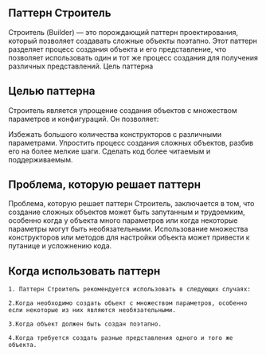 ## Паттерн Строитель
Строитель (Builder) — это порождающий паттерн проектирования, который позволяет создавать сложные объекты поэтапно. Этот паттерн разделяет процесс создания объекта и его представление, что позволяет использовать один и тот же процесс создания для получения различных представлений.
Цель паттерна

## Целью паттерна 
Строитель является упрощение создания объектов с множеством параметров и конфигураций. Он позволяет:

Избежать большого количества конструкторов с различными параметрами.
    Упростить процесс создания сложных объектов, разбив его на более мелкие шаги.
    Сделать код более читаемым и поддерживаемым.

## Проблема, которую решает паттерн
Проблема, которую решает паттерн Строитель, заключается в том, что создание сложных объектов может быть запутанным и трудоемким, особенно когда у объекта много параметров или когда некоторые параметры могут быть необязательными. Использование множества конструкторов или методов для настройки объекта может привести к путанице и усложнению кода.

## Когда использовать паттерн
    1. Паттерн Строитель рекомендуется использовать в следующих случаях:

    2.Когда необходимо создать объект с множеством параметров, особенно если некоторые из них являются необязательными.
    
    3.Когда объект должен быть создан поэтапно.
    
    4.Когда требуется создать разные представления одного и того же объекта.
